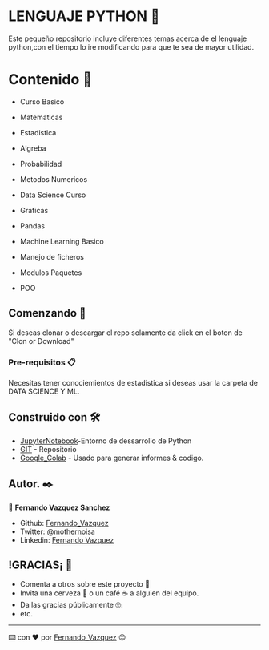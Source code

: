 # LENGUAJE PYTHON 🐍

Este pequeño repositorio incluye diferentes temas acerca de el lenguaje python,con el tiempo lo ire modificando para que te sea de mayor utilidad.

# Contenido 🧐

* Curso Basico

* Matematicas

* Estadistica

* Algreba

* Probabilidad

* Metodos Numericos

* Data Science Curso

* Graficas

* Pandas

* Machine Learning Basico

* Manejo de ficheros

* Modulos Paquetes

* POO

## Comenzando 🚀

Si deseas clonar o descargar el repo solamente da click en el boton de "Clon or Download"


### Pre-requisitos 📋

Necesitas tener conociemientos de estadistica si deseas usar la carpeta de DATA SCIENCE Y ML.



## Construido con 🛠️


* [JupyterNotebook](https://jupyter.org/try)-Entorno de dessarrollo de Python
* [GIT](https://github.com) - Repositorio
* [Google_Colab](https://colab.research.google.com) - Usado para generar informes & codigo.



## Autor. ✒️

👤 **Fernando Vazquez Sanchez**

- Github: [Fernando_Vazquez](https://github.com/Chilangdon20)
- Twitter: [@mothernoisa](https://twitter.com/mothernoisa?s=09&fbclid=IwAR0q1edvYvE9f1GtXzo5sK8WTBFZqpd6g1yGIVGtF4CLUYwSBOaUKziNEKg)
- Linkedin: [Fernando Vazquez](https://www.linkedin.com/in/fernando-vázquez-058189177/)
 

## !GRACIAS¡ 🎁

* Comenta a otros sobre este proyecto 📢
* Invita una cerveza 🍺 o un café ☕ a alguien del equipo. 
* Da las gracias públicamente 🤓.
* etc.



---
⌨️ con ❤️ por [Fernando_Vazquez](https://github.com/Chilangdon20) 😊
